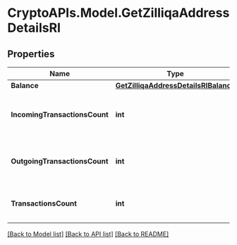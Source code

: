 # CryptoAPIs.Model.GetZilliqaAddressDetailsRI

## Properties

Name | Type | Description | Notes
------------ | ------------- | ------------- | -------------
**Balance** | [**GetZilliqaAddressDetailsRIBalance**](GetZilliqaAddressDetailsRIBalance.md) |  | 
**IncomingTransactionsCount** | **int** | Defines the received transaction count to the address. | 
**OutgoingTransactionsCount** | **int** | Defines the sent transaction count from the address. | 
**TransactionsCount** | **int** | Defines the entire count of the transactions. | 

[[Back to Model list]](../README.md#documentation-for-models) [[Back to API list]](../README.md#documentation-for-api-endpoints) [[Back to README]](../README.md)

